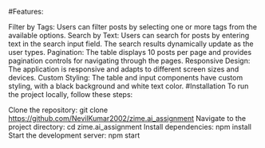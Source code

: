 #Features:

Filter by Tags: Users can filter posts by selecting one or more tags from the available options.
Search by Text: Users can search for posts by entering text in the search input field. The search results dynamically update as the user types.
Pagination: The table displays 10 posts per page and provides pagination controls for navigating through the pages.
Responsive Design: The application is responsive and adapts to different screen sizes and devices.
Custom Styling: The table and input components have custom styling, with a black background and white text color.
#Installation
To run the project locally, follow these steps:

Clone the repository: git clone https://github.com/NevilKumar2002/zime.ai_assignment
Navigate to the project directory: cd zime.ai_assignment
Install dependencies: npm install
Start the development server: npm start
